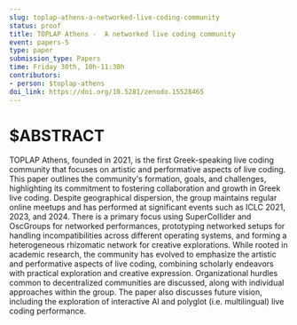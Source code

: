 ```yaml
---
slug: toplap-athens-a-networked-live-coding-community
status: proof
title: TOPLAP Athens -  A networked live coding community
event: papers-5
type: paper
submission_type: Papers
time: Friday 30th, 10h-11:30h
contributors:
- person: $toplap-athens
doi_link: https://doi.org/10.5281/zenodo.15528465
---
```


# $ABSTRACT

TOPLAP Athens, founded in 2021, is the first Greek-speaking live coding community that focuses on artistic and performative aspects of live coding. This paper outlines the community's formation, goals, and challenges, highlighting its commitment to fostering collaboration and growth in Greek live coding. Despite geographical dispersion, the group maintains regular online meetups and has performed at significant events such as ICLC 2021, 2023, and 2024. There is a primary focus using SuperCollider and OscGroups for networked performances, prototyping networked setups for handling incompatibilities across different operating systems, and forming a heterogeneous rhizomatic network for creative explorations.  While rooted in academic research, the community has evolved to emphasize the artistic and performative aspects of live coding, combining scholarly endeavors with practical exploration and creative expression. Organizational hurdles common to decentralized communities are discussed, along with individual approaches within the group. The paper also discusses future vision, including the exploration of interactive AI and polyglot (i.e. multilingual) live coding performance.


